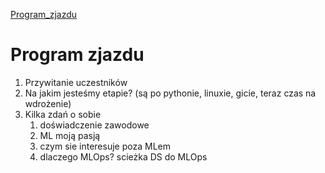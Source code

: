 [Program_zjazdu](https://docs.google.com/spreadsheets/d/1CRiMvdGtCxgHokyInMCFFCuibtbJEcYWFIXMDzUVtlY/)

# Program zjazdu

1. Przywitanie uczestników
2. Na jakim jesteśmy etapie? (są po pythonie, linuxie, gicie, teraz czas na wdrożenie)
3. Kilka zdań o sobie
	1. doświadczenie zawodowe
	2. ML moją pasją
	3. czym sie interesuje poza MLem
	4. dlaczego MLOps? scieżka DS do MLOps
